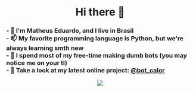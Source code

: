  <h1 align="center">
  <output>Hi there 👋</output>
 </h1>

<!--
### Hi there 👋
**euMts/euMts** is a ✨ _special_ ✨ repository because its `README.md` (this file) appears on your GitHub profile.

Here are some ideas to get you started:

- 🔭 I’m currently working on ...
- 🌱 I’m currently learning ...
- 👯 I’m looking to collaborate on ...
- 🤔 I’m looking for help with ...
- 💬 Ask me about ...
- 📫 How to reach me: ...
- 😄 Pronouns: ...
- ⚡ Fun fact: ...

- 💬 Take a look at my latest online project: [@bot_calor](https://twitter.com/bot_calor)<br>

 [![Twitter](https://img.shields.io/badge/-Twitter-05122A?style=flat&logo=twitter)](https://twitter.com/Mtss_e)&nbsp;
 [![Instagram](https://img.shields.io/badge/-Instagram-05122A?style=flat&logo=instagram)](https://www.instagram.com/mts.e/)&nbsp;

-->
<h3>
- 🤔 I'm Matheus Eduardo, and I live in Brasil<br>
- 📫 My favorite programming language is Python, but we're always learning smth new<br>
- 🔭 I spend most of my free-time making dumb bots (you may notice me on your tl)<br>
- 💬 Take a look at my latest online project: <a href="https://twitter.com/bot_calor">@bot_calor</a>
</h3>

<p align="center">
  <a href="https://www.instagram.com/mts.e/">
    <img src="https://img.shields.io/badge/-Instagram-05122A?style=flat&logo=instagram" />
  </a>
</p>

<!-- Você é um espertinho, sabia? -->
<!-- You're such a smart guy, huh? -->
<!-- Last update 04/03/2021 -->
